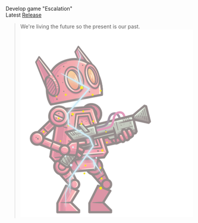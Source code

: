 Develop game "Escalation"<br>
Latest [Release](https://github.com/KmAiTsY/CHNUteam/releases/tag/v0.1)
> We're living the future so the present is our past.
![GitHub Logo](https://github.com/KmAiTsY/CHNUteam/blob/master/Assets/Sprites/Player/Player_Damage/02.png)
